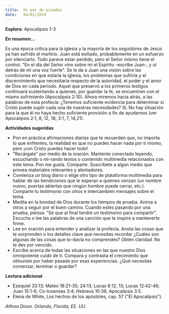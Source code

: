 ```yaml
---
title:  Un par de pisadas
date:   04/01/2019
---
```


**Explora**: Apocalipsis 1-3 

**En resumen...**

Es una época crítica para la iglesia y la mayoría de los seguidores de Jesús ya han sufrido el martirio. Juan está exiliado, probablemente en un esfuerzo por silenciarlo. Todo parece estar perdido, pero el Señor mismo tiene el control. "En el día del Señor vino sobre mí el Espíritu -escribe Juan-, y oí detrás de mí una voz fuerte". Se le da a Juan una visión sobre las condiciones en que estaría la iglesia, los problemas que sufriría y el discernimiento que necesitaría respecto de la autoridad, el poder y el amor de Dios en cada período. Aquel que preservó a los primeros testigos continuará sustentando a quienes, por guardar la fe, se encuentren con el mismo sufrimiento (Apocalipsis 2:10). Ahora miremos hacia atrás, a las palabras de esta profecía: ¿Tenemos suficiente evidencia para determinar si Cristo puede suplir cada una de nuestras necesidades? Sí. No hay situación para la que él no haya hecho suficiente provisión a fin de ayudarnos (ver Apocalipsis 2:1, 8, 12, 18; 3:1, 7, 14,21). 

**Actividades sugeridas**

- Pon en práctica afirmaciones diarias que te recuerden que, no importa lo que enfrentes, la realidad es que no puedes hacer nada por ti mismo, pero ¡con Cristo puedes hacer todo! 
- "Recárgate" por medio de la oración. Mantente conectado leyendo, escuchando o mi-rando textos o contenido multimedia relacionados con este tema. Pon me gusta. Comparte. Suscríbete a algún medio que provea materiales relevantes y alentadores. 
- Comienza un blog diario o elige otro tipo de plataforma multimedia para hablar de las bendiciones que le esperan a quienes venzan (un nombre nuevo, puertas abiertas que ningún hombre puede cerrar, etc.). Comparte tu testimonio con otros e intercambien mensajes sobre el tema. 
- Medita en la bondad de Dios durante los tiempos de prueba. Anima a otros a seguir por el buen camino. Cuando estés pasando por una prueba, piensa: "Sé que al final tendré un testimonio para compartir". Escucha o lee las palabras de una canción que te inspire a mantenerte firme. 
- Lee en oración para entender y analizar la profecía. Anota las cosas que te sorprenden o los detalles clave que necesitas recordar ¿Cuáles son algunas de las cosas que to-davía no comprendes? Obtén claridad. No te des por vencido. 
- Escribe acerca de todas las situaciones en las que nuestro Dios omnipotente cuidó de ti. Compara y contrasta el crecimiento que obtuviste por haber pasado por esas experiencias. ¿Qué necesitas comenzar, terminar o guardar? 
  
**Lectura adicional**

- Ezequiel 33:13; Mateo 18:21-35; 24:13; Lucas 8:12, 13; Lucas 12:42-46; Juan 15:1-6; Co-losenses 3:4; Hebreos 10:38; Apocalipsis 3:5. 
- Elena de White, Los hechos de los apóstoles, cap. 57 ("El Apocalipsis"). 
  
_Althea Dixon. Orlando, Florida, EE. UU._